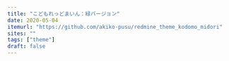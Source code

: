 ```yaml
---
title: "こどもれっどまいん：緑バージョン"
date: 2020-05-04
itemurl: "https://github.com/akiko-pusu/redmine_theme_kodomo_midori"
sites: ""
tags: ["theme"]
draft: false
---
```


